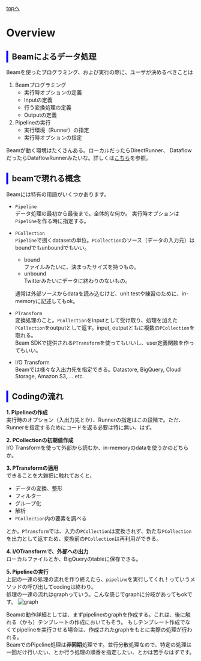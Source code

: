 <style type="text/css">
  .head { 
    border-left:5px solid #00f;
    padding:3px 0 3px 10px;
    font-weight: bold;
  }
  .lhead { 
    border-left:5px solid #00f;
    padding:3px 0 3px 10px;
    font-size:14pt;
    font-weight: bold;
  }
</style>
[topへ](../index.html)

# Overview
## <span class="head">Beamによるデータ処理</span>
Beamを使ったプログラミング、および実行の際に、ユーザが決めるべきことは
1. Beamプログラミング  
    + 実行時オプションの定義
    + Inputの定義
    + 行う変換処理の定義
    + Outputの定義
2. Pipelineの実行
    + 実行環境（Runner）の指定
    + 実行時オプションの指定

Beamが動く環境はたくさんある。ローカルだったらDirectRunner、
DataflowだったらDataflowRunnerみたいな。詳しくは[こちら](https://beam.apache.org/documentation/runners/capability-matrix/)を参照。

## <span class="head">beamで現れる概念</span>
Beamには特有の用語がいくつかあります。

* `Pipeline`  
データ処理の最初から最後まで。全体的な何か。
実行時オプションは`Pipeline`を作る時に指定する。


* `PCollection`  
`Pipeline`で捌くdatasetの単位。`PCollection`のソース（データの入力元）はboundでもunboundでもいい。
  + bound  
  ファイルみたいに、決まったサイズを持つもの。
  + unbound  
  Twitterみたいにデータに終わりのないもの。

  通常は外部ソースからdataを読み込むけど、unit testや練習のために、in-memoryに記述してもok。

* `PTransform`  
変換処理のこと。`PCollection`をinputとして受け取り、処理を加えた`PCollection`をoutputとして返す。input, outputともに複数の`PCollection`を取れる。  
Beam SDKで提供される`PTransform`を使ってもいいし、user定義関数を作ってもいい。

* I/O Transform  
Beamでは様々な入出力先を指定できる。Datastore, BigQuery, Cloud Storage, Amazon S3, ... etc.

## <span class="head">Codingの流れ</span>
**1. Pipelineの作成**  
実行時のオプション（入出力先とか）、Runnerの指定はこの段階で。ただ、Runnerを指定するためにコードを返る必要は特に無い、はず。

**2. PCollectionの初期値作成**  
I/O Transformを使って外部から読むか、in-memoryのdataを使うかのどちらか。

**3. PTransformの適用**  
できることを大雑把に触れておくと、

* データの変換、整形
* フィルター
* グループ化
* 解析
* `PCollection`内の要素を調べる

とか。`PTransform`では、入力の`PCollection`は変換されず、新たな`PCollection`を出力として返すため、変換前の`PCollection`は再利用ができる。

**4. I/OTransformで、外部への出力**  
ローカルファイルとか、BigQueryのtableに保存できる。

**5. Pipelineの実行**  
上記の一連の処理の流れを作り終えたら、`pipeline`を実行してくれ！っていうメソッドの呼び出してcodingは終わり。  
処理の一連の流れはgraphっていう。こんな感じでgraphに分岐があってもokです。
![graph](https://cloud.google.com/dataflow/images/monitoring-side-input-write.png "graph")

Beamの動作詳細としては、まずpipelineのgraphを作成する。これは、後に触れる（かも）テンプレートの作成においてもそう。
もしテンプレート作成でなくてpipelineを実行させる場合は、作成されたgraphをもとに実際の処理が行われる。  
BeamでのPipeline処理は**非同期**処理です。並行分散処理なので、特定の処理は一回だけ行いたい、とか行う処理の順番を指定したい、とかは苦手なはずです。